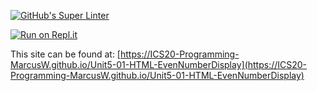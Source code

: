 [![GitHub's Super Linter](https://github.com/ICS20-Programming-MarcusW/Unit5-01-HTML-EvenNumberDisplay/workflows/GitHub's%20Super%20Linter/badge.svg)](https://github.com/ICS20-Programming-MarcusW/Unit5-01-HTML-EvenNumberDisplay/actions)

[![Run on Repl.it](https://repl.it/badge/github/ICS20-Programming-MarcusW/Unit5-01-HTML-EvenNumberDisplay)](https://repl.it/github/ICS20-Programming-MarcusW/Unit5-01-HTML-EvenNumberDisplay)

This site can be found at: [https://ICS20-Programming-MarcusW.github.io/Unit5-01-HTML-EvenNumberDisplay](https://ICS20-Programming-MarcusW.github.io/Unit5-01-HTML-EvenNumberDisplay)